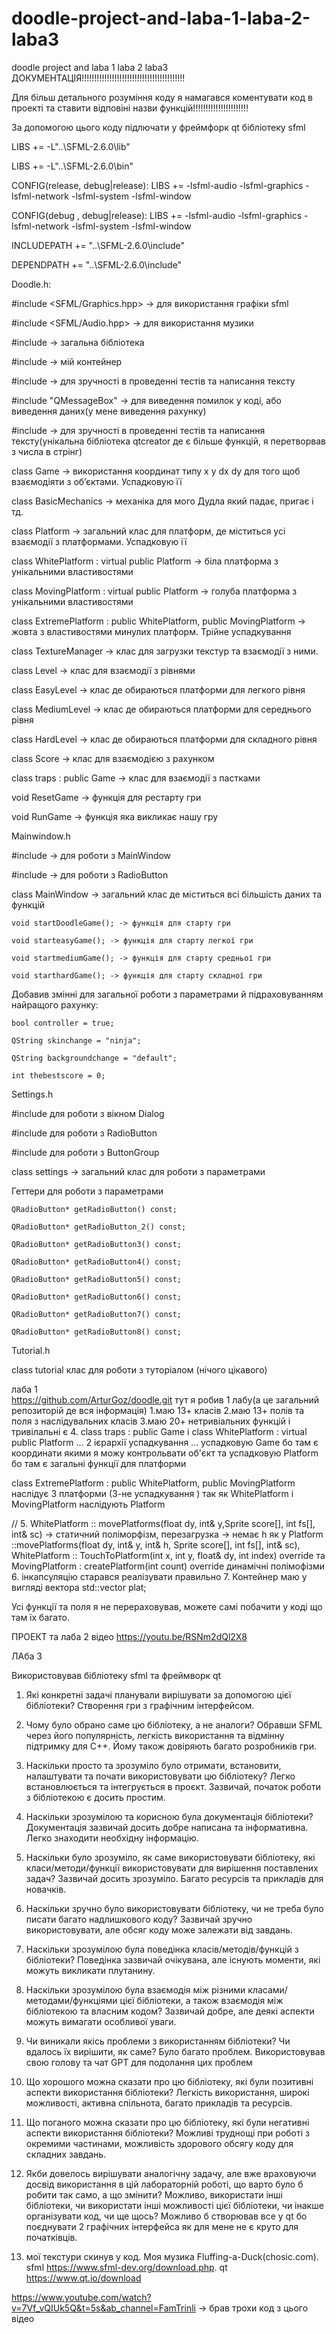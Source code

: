 # doodle-project-and-laba-1-laba-2-laba3
doodle project and  laba 1 laba 2 laba3
ДОКУМЕНТАЦІЯ!!!!!!!!!!!!!!!!!!!!!!!!!!!!!!!!!!!!!!!!!


Для більш детального розуміння коду я намагався коментувати код в проекті та  ставити відповіні назви функцій!!!!!!!!!!!!!!!!!!!!!!

За допомогою цього коду підлючати у фреймфорк qt бібліотеку sfml 

 

LIBS += -L"..\SFML-2.6.0\lib" 

LIBS += -L"..\SFML-2.6.0\bin" 

  

CONFIG(release, debug|release): LIBS += -lsfml-audio -lsfml-graphics -lsfml-network -lsfml-system -lsfml-window 

CONFIG(debug  , debug|release): LIBS += -lsfml-audio -lsfml-graphics -lsfml-network -lsfml-system -lsfml-window 

  

INCLUDEPATH += "..\SFML-2.6.0\include" 

  

DEPENDPATH += "..\SFML-2.6.0\include" 

 

Doodle.h: 

 

#include <SFML/Graphics.hpp>  -> для використання графіки sfml 

#include <SFML/Audio.hpp>  -> для використання музики 

#include <iostream>  -> загальна  бібліотека 

#include <vector> -> мій контейнер

#include <string> -> для зручності в проведенні тестів та написання тексту 

#include "QMessageBox" -> для виведення помилок у коді, або виведення даних(у мене виведення рахунку) 

#include <QString>  ->  для зручності в проведенні тестів та написання тексту(унікальна бібліотека qtcreator де є більше функцій, я перетворвав з числа в стрінг) 

 

class Game -> використання координат типу x y dx dy для того щоб взаємодіяти з об’єктами. Успадковую її 

 

class BasicMechanics -> механіка для мого Дудла який падає, пригає і тд. 

class Platform -> загальний клас для платформ, де міститься усі взаємодії з платформами. Успадковую її 

class WhitePlatform : virtual public Platform -> біла платформа з унікальними властивостями 

class MovingPlatform : virtual public Platform -> голуба платформа з унікальними властивостями 

class ExtremePlatform :  public WhitePlatform, public MovingPlatform -> жовта  з властивостями минулих платформ. Трійне успадкування 

class TextureManager ->  клас для  загрузки текстур та взаємодії з ними. 

class Level -> клас для взаємодії з рівнями 

class EasyLevel -> клас де обираються платформи для легкого рівня 

class MediumLevel -> клас де обираються платформи для середнього рівня 

class HardLevel -> клас де обираються платформи для складного рівня 

class Score -> клас для взаємодією з рахунком 

class traps : public Game -> клас для взаємодії з пастками 

void ResetGame -> функція для рестарту гри 

void RunGame -> функція яка викликає нашу гру 

 

Mainwindow.h 

 

#include <QMainWindow> -> для роботи з MainWindow 

#include <QRadioButton> -> для роботи з RadioButton 

 

class MainWindow -> загальний клас де міститься всі більшість даних та функцій 

 

    void startDoodleGame(); -> функція для старту гри 

    void starteasyGame(); -> функція для старту легкої гри 

    void startmediumGame(); -> функція для старту средньої гри 

    void starthardGame(); -> функція для старту складної гри 

 

Добавив змінні для загальної роботи з параметрами й підраховуванням найращого рахунку: 

    bool controller = true; 

    QString skinchange = "ninja"; 

    QString backgroundchange = "default"; 

    int thebestscore = 0; 

 

Settings.h 

 

#include <QDialog> для роботи з вікном  Dialog 

#include <QRadioButton> для роботи з RadioButton 

#include <QButtonGroup> для роботи з ButtonGroup 

 

class settings -> загальний клас для роботи з параметрами 

Геттери для роботи з параметрами  

    QRadioButton* getRadioButton() const; 

    QRadioButton* getRadioButton_2() const; 

    QRadioButton* getRadioButton3() const; 

    QRadioButton* getRadioButton4() const; 

    QRadioButton* getRadioButton5() const; 

    QRadioButton* getRadioButton6() const; 

    QRadioButton* getRadioButton7() const; 

    QRadioButton* getRadioButton8() const; 

 

Tutorial.h 

class tutorial клас для роботи з туторіалом (нічого цікавого) 




лаба 1   
https://github.com/ArturGoz/doodle.git тут я робив 1 лабу(а це загальний репозиторій де вся інформація)
1.маю 13+ класів
2.маю 13+ полів та поля з наслідувальних класів
3.маю 20+ нетривіальних функцій і тривілальні є
4.  class traps : public Game і class WhitePlatform : virtual public Platform  ... 2 ієрархії успадкування ...
успадковую Game бо там є координати якими я можу контрольвати об'єкт та успадковую Platform бо там є загальні функції для платформи

class ExtremePlatform :  public WhitePlatform, public MovingPlatform наслідує 3 платформи (3-не успадкування ) так як WhitePlatform і MovingPlatform наслідують Platform

// 5.  WhitePlatform ::  movePlatforms(float dy, int& y,Sprite score[], int fs[], int& sc) -> статичний поліморфізм,
перезагрузка -> немає h як у Platform ::movePlatforms(float dy, int& y, int& h, Sprite score[], int fs[], int& sc),  
WhitePlatform :: TouchToPlatform(int x, int y, float& dy, int index) override та  MovingPlatform : createPlatform(int count) override динамічні полімофізми
 6. інкапсуляцію старався реалізувати правильно
 7. Контейнер маю у вигляді вектора  std::vector<Vector2f> plat;

Усі функції та поля  я не перераховував, можете самі побачити у коді що там їх багато.

ПРОЕКТ та лаба 2
відео  https://youtu.be/RSNm2dQl2X8

ЛАба 3
 
Використовував бібліотеку sfml та фреймворк qt
1.	Які конкретні задачі планували вирішувати за допомогою цієї бібліотеки? Створення гри з графічним інтерфейсом. 
2.	Чому було обрано саме цю бібліотеку, а не аналоги? Обравши SFML через його популярність, легкість використання та відмінну підтримку для C++. Йому також довіряють багато розробників гри.
3.	Наскільки просто та зрозуміло було отримати, встановити, налаштувати та почати використовувати цю бібліотеку? Легко встановлюється та інтегрується в проєкт. Зазвичай, початок роботи з бібліотекою є досить простим.
4.	Наскільки зрозумілою та корисною була документація бібліотеки? Документація зазвичай досить добре написана та інформативна. Легко знаходити необхідну інформацію.
5.	Наскільки було зрозуміло, як саме використовувати бібліотеку, які класи/методи/функції використовувати для вирішення поставлених задач? Зазвичай досить зрозуміло. Багато ресурсів та прикладів для новачків.
6.	Наскільки зручно було використовувати бібліотеку, чи не треба було писати багато надлишкового коду? Зазвичай зручно використовувати, але обсяг коду може залежати від завдань.
7.	Наскільки зрозумілою була поведінка класів/методів/функцій з бібліотеки? Поведінка зазвичай очікувана, але існують моменти, які можуть викликати плутанину.
8.	Наскільки зрозумілою була взаємодія між різними класами/методами/функціями цієї бібліотеки, а також взаємодія між бібліотекою та власним кодом?  Зазвичай добре, але деякі аспекти можуть вимагати особливої уваги.
9.	Чи виникали якісь проблеми з використанням бібліотеки? Чи вдалось їх вирішити, як саме? Було багато проблем. Використовував свою голову та чат GPT для подолання цих проблем
10.	Що хорошого можна сказати про цю бібліотеку, які були позитивні аспекти використання бібліотеки? Легкість використання, широкі можливості, активна спільнота, багато прикладів та ресурсів.
11.	Що поганого можна сказати про цю бібліотеку, які були негативні аспекти використання бібліотеки? Можливі труднощі при роботі з окремими частинами, можливість здорового обсягу коду для складних завдань.
12.	Якби довелось вирішувати аналогічну задачу, але вже враховуючи досвід використання в цій лабораторній роботі, що варто було б робити так само, а що змінити? Можливо, використати інші бібліотеки, чи використати інші можливості цієї бібліотеки, чи інакше організувати код, чи ще щось? Можливо б  створював все у qt бо поєднувати 2 графічних інтерфейса як для мене не є круто для початківців.

13.	мої текстури скинув у код. Моя музика Fluffing-a-Duck(chosic.com). sfml https://www.sfml-dev.org/download.php. qt https://www.qt.io/download

https://www.youtube.com/watch?v=7Vf_vQIUk5Q&t=5s&ab_channel=FamTrinli -> брав трохи  код з цього відео







